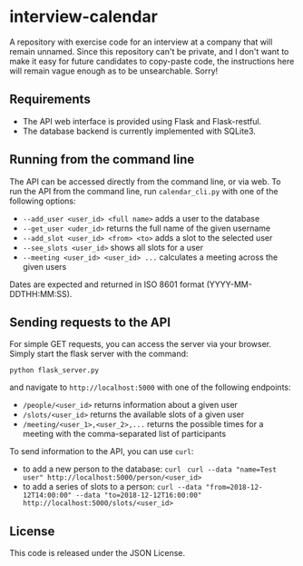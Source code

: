 # interview-calendar

A repository with exercise code for an interview at a company that will remain unnamed.
Since this repository can't be private, and I don't want to make it easy for future candidates to copy-paste code,
the instructions here will remain vague enough as to be unsearchable. Sorry!

## Requirements
  * The API web interface is provided using Flask and Flask-restful.
  * The database backend is currently implemented with SQLite3.

## Running from the command line
The API can be accessed directly from the command line, or via web.
To run the API from the command line, run `calendar_cli.py` with one of the following options:

  * `--add_user <user_id> <full name>` adds a user to the database
  * `--get_user <uder_id>` returns the full name of the given username
  * `--add_slot <user_id> <from> <to>` adds a slot to the selected user
  * `--see_slots <user_id>` shows all slots for a user
  * `--meeting <user_id> <user_id> ...` calculates a meeting across the given users

Dates are expected and returned in ISO 8601 format (YYYY-MM-DDTHH:MM:SS).

## Sending requests to the API

For simple GET requests, you can access the server via your browser. Simply start the flask server with the command:

``python flask_server.py``

and navigate to `http://localhost:5000` with one of the following endpoints:

  * `/people/<user_id>` returns information about a given user
  * `/slots/<user_id>` returns the available slots of a given user
  * `/meeting/<user_1>,<user_2>,...` returns the possible times for a meeting with the comma-separated
    list of participants

To send information to the API, you can use `curl`:
  * to add a new person to the database: `curl `
    `curl --data "name=Test user" http://localhost:5000/person/<user_id>`
  * to add a series of slots to a person:
    `curl --data "from=2018-12-12T14:00:00" --data "to=2018-12-12T16:00:00" http://localhost:5000/slots/<user_id>`

## License
This code is released under the JSON License.
